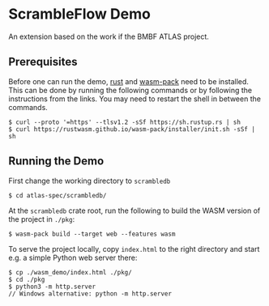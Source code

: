 # ScrambleFlow Demo

An extension based on the work if the BMBF ATLAS project.

## Prerequisites

Before one can run the demo, [rust](https://www.rust-lang.org/tools/install) and [wasm-pack](https://rustwasm.github.io/wasm-pack/installer/) need to be installed. This can be done by running the following commands or by following the instructions from the links. You may need to restart the shell in between the commands.
```shell
$ curl --proto '=https' --tlsv1.2 -sSf https://sh.rustup.rs | sh
$ curl https://rustwasm.github.io/wasm-pack/installer/init.sh -sSf | sh
```

## Running the Demo

First change the working directory to `scrambledb`
```shell
$ cd atlas-spec/scrambledb/
```

At the `scrambledb` crate root, run the following to build the WASM
version of the project in `./pkg`:

```shell
$ wasm-pack build --target web --features wasm
```

To serve the project locally, copy `index.html` to the right directory
and start e.g. a simple Python web server there:

```shell
$ cp ./wasm_demo/index.html ./pkg/
$ cd ./pkg
$ python3 -m http.server
// Windows alternative: python -m http.server
```